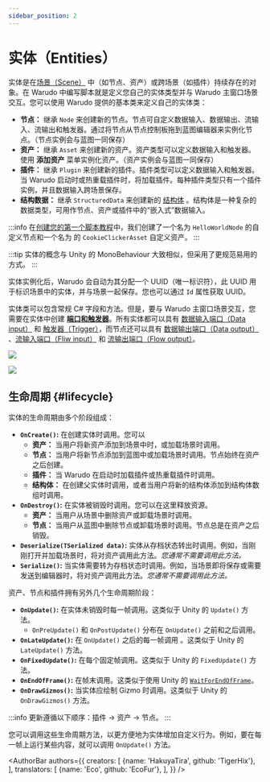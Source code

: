 ```yaml
---
sidebar_position: 2
---
```


# 实体（Entities）

实体是在[场景（Scene）](scene) 中（如节点、资产）或跨场景（如插件）持续存在的对象。在 Warudo 中编写脚本就是定义您自己的实体类型并与 Warudo 主窗口场景交互。您可以使用 Warudo 提供的基本类来定义自己的实体类：

- **节点：** 继承 `Node` 来创建新的节点。节点可自定义数据输入、数据输出、流输入、流输出和触发器。通过将节点从节点控制板拖到蓝图编辑器来实例化节点。（节点实例会与蓝图一同保存）
- **资产：** 继承 `Asset` 来创建新的资产。资产类型可以定义数据输入和触发器。使用 **添加资产** 菜单实例化资产。（资产实例会与蓝图一同保存）
- **插件：** 继承 `Plugin` 来创建新的插件。插件类型可以定义数据输入和触发器。当 Warudo 启动时或热重载插件时，将加载插件。每种插件类型只有一个插件实例，并且数据输入跨场景保存。
- **结构数据：** 继承 `StructuredData` 来创建新的 [结构体](structured-data) 。结构体是一种复杂的数据类型，可用作节点、资产或插件中的“嵌入式”数据输入。

:::info
在[创建您的第一个脚本教程](../creating-your-first-script.md)中，我们创建了一个名为 `HelloWorldNode` 的自定义节点和一个名为 的 `CookieClickerAsset` 自定义资产。
:::

:::tip
实体的概念与 Unity 的 MonoBehaviour 大致相似，但采用了更规范易用的方式。
:::

实体实例化后，Warudo 会自动为其分配一个 UUID（唯一标识符），此 UUID 用于标识场景中的实体，并与场景一起保存。您也可以通过 `Id` 属性获取 UUID。

实体类可以包含常规 C# 字段和方法。但是，要与 Warudo 主窗口场景交互，您需要在实体中创建 [**端口和触发器**](ports-and-triggers)。所有实体都可以具有 [数据输入端口（Data input）](ports-and-triggers#data-input-ports) 和 [触发器（Trigger）](ports-and-triggers#triggers)，而节点还可以具有 [数据输出端口（Data output）](ports-and-triggers#data-output-ports) 、[流输入端口（Fliw input）](ports-and-triggers#flow-input-ports) 和 [流输出端口（Flow output）](ports-and-triggers#flow-output-ports)。

![](/doc-img/en-custom-node-1.png)

![](/doc-img/en-scripting-concepts-4.png)

## 生命周期 {#lifecycle}

实体的生命周期由多个阶段组成：

- **`OnCreate()`:** 在创建实体时调用。您可以
    - **资产：** 当用户将新资产添加到场景中时，或加载场景时调用。
    - **节点：** 当用户将新节点添加到蓝图中或加载场景时调用。节点始终在资产之后创建。
    - **插件：** 当 Warudo 在启动时加载插件或热重载插件时调用。
    - **结构体：** 在创建父实体时调用，或者当用户将新的结构体添加到结构体数组时调用。
- **`OnDestroy()`:** 在实体被销毁时调用。您可以在这里释放资源。
    - **资产：** 当用户从场景中删除资产或卸载场景时调用。
    - **节点：** 当用户从蓝图中删除节点或卸载场景时调用。节点总是在资产之后销毁。
- **`Deserialize(TSerialized data)`:** 实体从存档状态转出时调用。例如，当刚刚打开并加载场景时，将对资产调用此方法。_您通常不需要调用此方法。_
- **`Serialize()`:** 当实体需要转为存档状态时调用。例如，当场景即将保存或需要发送到编辑器时，将对资产调用此方法。_您通常不需要调用此方法。_

资产、节点和插件拥有另外几个生命周期阶段：

- **`OnUpdate()`:** 在实体未销毁时每一帧调用。这类似于 Unity 的 `Update()` 方法。
  - `OnPreUpdate()` 和 `OnPostUpdate()` 分布在 `OnUpdate()` 之前和之后调用。
- **`OnLateUpdate()`:** 在 `OnUpdate()` 之后的每一帧调用 。这类似于 Unity 的 `LateUpdate()` 方法。
- **`OnFixedUpdate()`:** 在每个固定帧调用。这类似于 Unity 的  `FixedUpdate()` 方法。
- **`OnEndOfFrame()`:** 在帧末调用。这类似于使用 Unity 的 [`WaitForEndOfFrame`](https://docs.unity3d.com/ScriptReference/WaitForEndOfFrame.html)。
- **`OnDrawGizmos()`:** 当实体应绘制 Gizmo 时调用。这类似于 Unity 的 `OnDrawGizmos()` 方法。

:::info
更新遵循以下顺序：插件 → 资产 → 节点。
:::

您可以调用这些生命周期方法，以更方便地为实体增加自定义行为。例如，要在每一帧上运行某些内容，就可以调用 `OnUpdate()` 方法。

<AuthorBar authors={{
creators: [
{name: 'HakuyaTira', github: 'TigerHix'},
],
translators: [
{name: 'Eco', github: 'EcoFur'},
],
}} />
